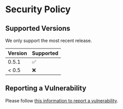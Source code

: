 # Security Policy

## Supported Versions

We only support the most recent release.

| Version | Supported          |
| ------- | ------------------ |
| 0.5.1   | :white_check_mark: |
| < 0.5   | :x:                |

## Reporting a Vulnerability
Please follow [this information to report a vulnerability](https://openquantumsafe.org/liboqs/security.html#reporting-security-bugs).


